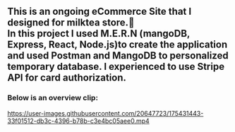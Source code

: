 <h2> This is an ongoing eCommerce Site that I designed for milktea store.🧋 <br>
In this project I used M.E.R.N (mangoDB, Express, React, Node.js)to create the application and used Postman and MangoDB to personalized temporary database. I experienced to use Stripe API for card authorization.</h2>


<h3>Below is an overview clip: </h3>

https://user-images.githubusercontent.com/20647723/175431443-33f01512-db3c-4396-b78b-c3e4bc05aee0.mp4

